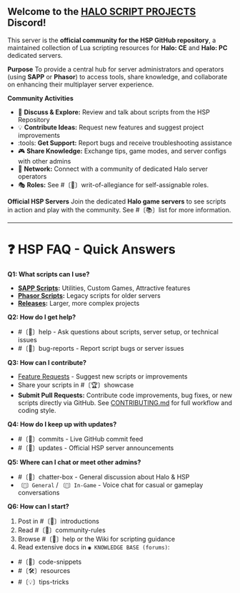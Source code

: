 ## Welcome to the [HALO SCRIPT PROJECTS](../../..) Discord!

This server is the **official community for the HSP GitHub repository**, a maintained collection of Lua scripting resources for **Halo: CE** and **Halo: PC** dedicated servers.

**Purpose**
To provide a central hub for server administrators and operators (using **SAPP** or **Phasor**) to access tools, share knowledge, and collaborate on enhancing their multiplayer server experience.

**Community Activities**

* :open_file_folder: **Discuss & Explore:** Review and talk about scripts from the HSP Repository
* :bulb: **Contribute Ideas:** Request new features and suggest project improvements
* :tools: **Get Support:** Report bugs and receive troubleshooting assistance
* :video_game: **Share Knowledge:** Exchange tips, game modes, and server configs with other admins
* :handshake: **Network:** Connect with a community of dedicated Halo server operators
* :performing_arts: **Roles:** See #〔📜〕writ-of-allegiance for self-assignable roles.

**Official HSP Servers**
Join the dedicated **Halo game servers** to see scripts in action and play with the community.
See #〔📚〕list for more information.

---

# :question: HSP FAQ - Quick Answers

**Q1: What scripts can I use?**
* **[SAPP Scripts](../../../sapp):** Utilities, Custom Games, Attractive features
* **[Phasor Scripts](../../../phasor):** Legacy scripts for older servers
* **[Releases](https://github.com/Chalwk/HALO-SCRIPT-PROJECTS/releases):** Larger, more complex projects

**Q2: How do I get help?**
* #〔🙋〕help - Ask questions about scripts, server setup, or technical issues
* #〔🐛〕bug-reports - Report script bugs or server issues

**Q3: How can I contribute?**
* [Feature Requests](https://github.com/Chalwk/HALO-SCRIPT-PROJECTS/issues/new?template=FEATURE_REQUEST.yaml) - Suggest new scripts or improvements
* Share your scripts in #〔🏆〕showcase
* **Submit Pull Requests:** Contribute code improvements, bug fixes, or new scripts directly via GitHub. See [CONTRIBUTING.md](../../../CONTRIBUTING.md) for full workflow and coding style.

**Q4: How do I keep up with updates?**
* #〔🔔〕commits - Live GitHub commit feed
* #〔🔔〕updates - Official HSP server announcements

**Q5: Where can I chat or meet other admins?**
* #〔💬〕chatter-box - General discussion about Halo & HSP
* `〔🎤〕General` / `〔🎤〕In-Game` - Voice chat for casual or gameplay conversations

**Q6: How can I start?**
1. Post in #〔👋〕introductions
2. Read #〔📕〕community-rules
3. Browse #〔🙋〕help or the Wiki for scripting guidance
4. Read extensive docs in `◉ KNOWLEDGE BASE (forums)`:
- #〔👾〕code-snippets
- #〔🛠️〕resources
- #〔💡〕tips-tricks